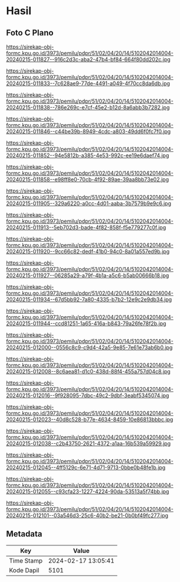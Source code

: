 # Hasil

## Foto C Plano

https://sirekap-obj-formc.kpu.go.id/3973/pemilu/pdpr/51/02/04/20/14/5102042014004-20240215-011827--916c2d3c-aba2-47b4-bf84-664f80dd202c.jpg

https://sirekap-obj-formc.kpu.go.id/3973/pemilu/pdpr/51/02/04/20/14/5102042014004-20240215-011833--7c628ae9-77de-4491-a049-4f70cc8da6db.jpg

https://sirekap-obj-formc.kpu.go.id/3973/pemilu/pdpr/51/02/04/20/14/5102042014004-20240215-011838--786e269c-e7cf-45e2-b12d-8a6abb3b7282.jpg

https://sirekap-obj-formc.kpu.go.id/3973/pemilu/pdpr/51/02/04/20/14/5102042014004-20240215-011846--c44be39b-8949-4cdc-a803-49dd6f0fc7f0.jpg

https://sirekap-obj-formc.kpu.go.id/3973/pemilu/pdpr/51/02/04/20/14/5102042014004-20240215-011852--94e5812b-a385-4e53-992c-ee19e6daef74.jpg

https://sirekap-obj-formc.kpu.go.id/3973/pemilu/pdpr/51/02/04/20/14/5102042014004-20240215-011858--e98ff8e0-70cb-4f92-89ae-39aa8bb73e02.jpg

https://sirekap-obj-formc.kpu.go.id/3973/pemilu/pdpr/51/02/04/20/14/5102042014004-20240215-011905--329a6220-a0cc-4d01-aaba-3b7579b9e9c6.jpg

https://sirekap-obj-formc.kpu.go.id/3973/pemilu/pdpr/51/02/04/20/14/5102042014004-20240215-011913--5eb702d3-bade-4f82-858f-f5e779277c0f.jpg

https://sirekap-obj-formc.kpu.go.id/3973/pemilu/pdpr/51/02/04/20/14/5102042014004-20240215-011920--9cc66c82-dedf-41b0-94c0-8a01a557ed9b.jpg

https://sirekap-obj-formc.kpu.go.id/3973/pemilu/pdpr/51/02/04/20/14/5102042014004-20240215-011927--06285a29-a79f-4b1a-a5c6-b5ab00666b18.jpg

https://sirekap-obj-formc.kpu.go.id/3973/pemilu/pdpr/51/02/04/20/14/5102042014004-20240215-011934--67d5bb92-7a80-4335-b7b2-12e9c2e9db34.jpg

https://sirekap-obj-formc.kpu.go.id/3973/pemilu/pdpr/51/02/04/20/14/5102042014004-20240215-011944--ccd81251-1a65-416a-b843-79a26fe78f2b.jpg

https://sirekap-obj-formc.kpu.go.id/3973/pemilu/pdpr/51/02/04/20/14/5102042014004-20240215-012000--0556c8c9-c9d4-42a5-9e85-7e61e73ab6b0.jpg

https://sirekap-obj-formc.kpu.go.id/3973/pemilu/pdpr/51/02/04/20/14/5102042014004-20240215-012008--8c6aea81-d1c0-438d-88f4-455a757d04c8.jpg

https://sirekap-obj-formc.kpu.go.id/3973/pemilu/pdpr/51/02/04/20/14/5102042014004-20240215-012016--9f928095-7dbc-49c2-9dbf-3eabf5345074.jpg

https://sirekap-obj-formc.kpu.go.id/3973/pemilu/pdpr/51/02/04/20/14/5102042014004-20240215-012023--40d8c528-b77e-4634-8459-10e86813bbbc.jpg

https://sirekap-obj-formc.kpu.go.id/3973/pemilu/pdpr/51/02/04/20/14/5102042014004-20240215-012038--c2b43750-2621-4372-a1aa-16b539a59929.jpg

https://sirekap-obj-formc.kpu.go.id/3973/pemilu/pdpr/51/02/04/20/14/5102042014004-20240215-012045--4ff5129c-6e71-4d71-9713-0bbe0b48fe1b.jpg

https://sirekap-obj-formc.kpu.go.id/3973/pemilu/pdpr/51/02/04/20/14/5102042014004-20240215-012055--c93cfa23-1227-4224-90da-53513a5f74bb.jpg

https://sirekap-obj-formc.kpu.go.id/3973/pemilu/pdpr/51/02/04/20/14/5102042014004-20240215-012101--03a546d3-25c6-40b2-be21-0b0bf49fc277.jpg


## Metadata

| Key        | Value               |
| ---------- | ------------------- |
| Time Stamp | 2024-02-17 13:05:41 |
| Kode Dapil | 5101                |



